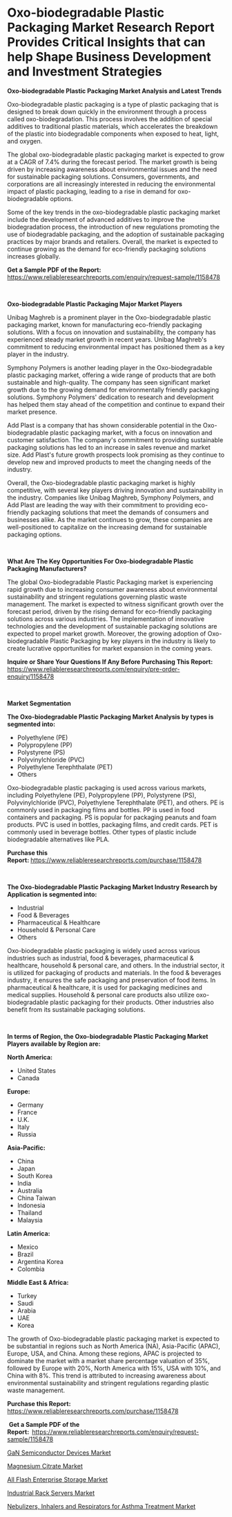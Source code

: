 <p><h1>Oxo-biodegradable Plastic Packaging Market Research Report Provides Critical Insights that can help Shape Business Development and Investment Strategies</h1></p><p><strong>Oxo-biodegradable Plastic Packaging Market Analysis and Latest Trends</strong></p>
<p><p>Oxo-biodegradable plastic packaging is a type of plastic packaging that is designed to break down quickly in the environment through a process called oxo-biodegradation. This process involves the addition of special additives to traditional plastic materials, which accelerates the breakdown of the plastic into biodegradable components when exposed to heat, light, and oxygen.</p><p>The global oxo-biodegradable plastic packaging market is expected to grow at a CAGR of 7.4% during the forecast period. The market growth is being driven by increasing awareness about environmental issues and the need for sustainable packaging solutions. Consumers, governments, and corporations are all increasingly interested in reducing the environmental impact of plastic packaging, leading to a rise in demand for oxo-biodegradable options.</p><p>Some of the key trends in the oxo-biodegradable plastic packaging market include the development of advanced additives to improve the biodegradation process, the introduction of new regulations promoting the use of biodegradable packaging, and the adoption of sustainable packaging practices by major brands and retailers. Overall, the market is expected to continue growing as the demand for eco-friendly packaging solutions increases globally.</p></p>
<p><strong>Get a Sample PDF of the Report:&nbsp;</strong> <a href="https://www.reliableresearchreports.com/enquiry/request-sample/1158478">https://www.reliableresearchreports.com/enquiry/request-sample/1158478</a></p>
<p>&nbsp;</p>
<p><strong>Oxo-biodegradable Plastic Packaging Major Market Players</strong></p>
<p><p>Unibag Maghreb is a prominent player in the Oxo-biodegradable plastic packaging market, known for manufacturing eco-friendly packaging solutions. With a focus on innovation and sustainability, the company has experienced steady market growth in recent years. Unibag Maghreb's commitment to reducing environmental impact has positioned them as a key player in the industry.</p><p>Symphony Polymers is another leading player in the Oxo-biodegradable plastic packaging market, offering a wide range of products that are both sustainable and high-quality. The company has seen significant market growth due to the growing demand for environmentally friendly packaging solutions. Symphony Polymers' dedication to research and development has helped them stay ahead of the competition and continue to expand their market presence.</p><p>Add Plast is a company that has shown considerable potential in the Oxo-biodegradable plastic packaging market, with a focus on innovation and customer satisfaction. The company's commitment to providing sustainable packaging solutions has led to an increase in sales revenue and market size. Add Plast's future growth prospects look promising as they continue to develop new and improved products to meet the changing needs of the industry.</p><p>Overall, the Oxo-biodegradable plastic packaging market is highly competitive, with several key players driving innovation and sustainability in the industry. Companies like Unibag Maghreb, Symphony Polymers, and Add Plast are leading the way with their commitment to providing eco-friendly packaging solutions that meet the demands of consumers and businesses alike. As the market continues to grow, these companies are well-positioned to capitalize on the increasing demand for sustainable packaging options.</p></p>
<p>&nbsp;</p>
<p><strong>What Are The Key Opportunities For Oxo-biodegradable Plastic Packaging Manufacturers?</strong></p>
<p><p>The global Oxo-biodegradable Plastic Packaging market is experiencing rapid growth due to increasing consumer awareness about environmental sustainability and stringent regulations governing plastic waste management. The market is expected to witness significant growth over the forecast period, driven by the rising demand for eco-friendly packaging solutions across various industries. The implementation of innovative technologies and the development of sustainable packaging solutions are expected to propel market growth. Moreover, the growing adoption of Oxo-biodegradable Plastic Packaging by key players in the industry is likely to create lucrative opportunities for market expansion in the coming years.</p></p>
<p><strong>Inquire or Share Your Questions If Any Before Purchasing This Report:</strong> <a href="https://www.reliableresearchreports.com/enquiry/pre-order-enquiry/1158478">https://www.reliableresearchreports.com/enquiry/pre-order-enquiry/1158478</a></p>
<p>&nbsp;</p>
<p><strong>Market Segmentation</strong></p>
<p><strong>The Oxo-biodegradable Plastic Packaging Market Analysis by types is segmented into:</strong></p>
<p><ul><li>Polyethylene (PE)</li><li>Polypropylene (PP)</li><li>Polystyrene (PS)</li><li>Polyvinylchloride (PVC)</li><li>Polyethylene Terephthalate (PET)</li><li>Others</li></ul></p>
<p><p>Oxo-biodegradable plastic packaging is used across various markets, including Polyethylene (PE), Polypropylene (PP), Polystyrene (PS), Polyvinylchloride (PVC), Polyethylene Terephthalate (PET), and others. PE is commonly used in packaging films and bottles. PP is used in food containers and packaging. PS is popular for packaging peanuts and foam products. PVC is used in bottles, packaging films, and credit cards. PET is commonly used in beverage bottles. Other types of plastic include biodegradable alternatives like PLA.</p></p>
<p><strong>Purchase this Report:&nbsp;</strong><a href="https://www.reliableresearchreports.com/purchase/1158478">https://www.reliableresearchreports.com/purchase/1158478</a></p>
<p>&nbsp;</p>
<p><strong>The Oxo-biodegradable Plastic Packaging Market Industry Research by Application is segmented into:</strong></p>
<p><ul><li>Industrial</li><li>Food & Beverages</li><li>Pharmaceutical & Healthcare</li><li>Household & Personal Care</li><li>Others</li></ul></p>
<p><p>Oxo-biodegradable plastic packaging is widely used across various industries such as industrial, food & beverages, pharmaceutical & healthcare, household & personal care, and others. In the industrial sector, it is utilized for packaging of products and materials. In the food & beverages industry, it ensures the safe packaging and preservation of food items. In pharmaceutical & healthcare, it is used for packaging medicines and medical supplies. Household & personal care products also utilize oxo-biodegradable plastic packaging for their products. Other industries also benefit from its sustainable packaging solutions.</p></p>
<p>&nbsp;</p>
<p><strong>In terms of Region, the Oxo-biodegradable Plastic Packaging Market Players available by Region are:</strong></p>
<p>
    <p> <strong> North America: </strong>
        <ul>
            <li>United States</li>
            <li>Canada</li>
        </ul>
        </p> 
    <p> <strong> Europe: </strong>
        <ul>
            <li>Germany</li>
            <li>France</li>
            <li>U.K.</li>
            <li>Italy</li>
            <li>Russia</li>
        </ul>
        </p> 
    <p> <strong> Asia-Pacific: </strong>
        <ul>
            <li>China</li>
            <li>Japan</li>
            <li>South Korea</li>
            <li>India</li>
            <li>Australia</li>
            <li>China Taiwan</li>
            <li>Indonesia</li>
            <li>Thailand</li>
            <li>Malaysia</li>
        </ul>
        </p> 
    <p> <strong> Latin America: </strong>
        <ul>
            <li>Mexico</li>
            <li>Brazil</li>
            <li>Argentina Korea</li>
            <li>Colombia</li>
        </ul>
        </p> 
    <p> <strong> Middle East & Africa: </strong>
        <ul>
            <li>Turkey</li>
            <li>Saudi</li>
            <li>Arabia</li>
            <li>UAE</li>
            <li>Korea</li>
        </ul>
    </p>
    </p>
<p><p>The growth of Oxo-biodegradable plastic packaging market is expected to be substantial in regions such as North America (NA), Asia-Pacific (APAC), Europe, USA, and China. Among these regions, APAC is projected to dominate the market with a market share percentage valuation of 35%, followed by Europe with 20%, North America with 15%, USA with 10%, and China with 8%. This trend is attributed to increasing awareness about environmental sustainability and stringent regulations regarding plastic waste management.</p></p>
<p><strong>Purchase this Report: </strong><a href="https://www.reliableresearchreports.com/purchase/1158478">https://www.reliableresearchreports.com/purchase/1158478</a></p>
<p>&nbsp;<strong>Get a Sample PDF of the Report:&nbsp;&nbsp;</strong><a href="https://www.reliableresearchreports.com/enquiry/request-sample/1158478">https://www.reliableresearchreports.com/enquiry/request-sample/1158478</a></p>
<p><strong></strong></p>
<p><p><a href="https://github.com/Glendatilghmankmgz0rbhwpy/Market-Research-Report-List-1/blob/main/gan-semiconductor-devices-market.md">GaN Semiconductor Devices Market</a></p><p><a href="https://github.com/juancolorado15/Market-Research-Report-List-1/blob/main/magnesium-citrate-market.md">Magnesium Citrate Market</a></p><p><a href="https://issuu.com/reportprime-2/docs/all-flash-enterprise-storage-market-size-2030.pptx">All Flash Enterprise Storage Market</a></p><p><a href="https://issuu.com/reportprime-2/docs/industrial-rack-servers-market-size-2030.pptx">Industrial Rack Servers Market</a></p><p><a href="https://github.com/dx0328/Market-Research-Report-List-1/blob/main/nebulizers-inhalers-and-respirators-for-asthma-treatment-market.md">Nebulizers, Inhalers and Respirators for Asthma Treatment Market</a></p></p>